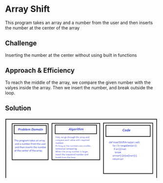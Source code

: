 # Array Shift

This program takes an array and a number from the user and then inserts the number at the center of the array

## Challenge

Inserting the number at the center without using built in functions

## Approach & Efficiency

To reach the middle of the array, we compare the given number with the valyes inside the array. Then we insert the number, and break outside the loop.

## Solution

![shift](/assets/challange2.PNG)
